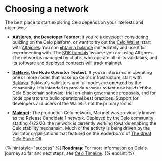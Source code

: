 # Choosing a network

The best place to start exploring Celo depends on your interests and objectives:

* **[Alfajores](alfajores-testnet.md), the Developer Testnet**: If you're a developer considering building on the Celo platform, or want to try out the [Celo Wallet](https://celo.org/build/wallet), start with [Alfajores](alfajores-testnet.md). You can [obtain a balance](https://celo.org/build/faucet) immediately and use it for experimenting with. The [SDK tutorials](../developer-resources/start.md) assume you are using Alfajores. The network is managed by cLabs, who operate all of its validators, and its software and deployed contracts will track mainnet.

* **[Baklava](baklava-testnet.md), the Node Operator Testnet**: If you're interested in operating one or more nodes that make up Celo's infrastructure, start with [Baklava](baklava-testnet.md). Baklava's validators and full nodes are operated by the community. It is intended to provide a venue to test new builds of the Celo Blockchain software, trial on-chain governance proposals, and for node operators to build operational best practices. Support for developers and users of the Wallet is not the primary focus.

* **[Mainnet](mainnet.md):** The production Celo network, Mainnet was previously known as the Release Candidate 1 network. Deployed by the Celo community starting 4/22/20, the network is currently working towards enabling the Celo stability mechansim. Much of the activity is being driven by the validator organisations that featured on the leaderboard of [The Great Celo Stake Off](https://forum.celo.org/t/the-great-celo-stake-off-the-details/136).

{% hint style="success" %}
**Roadmap**: For more information on Celo's journey so far and next steps, see [Celo Timeline](https://celo.org/#timeline).
{% endhint %}
